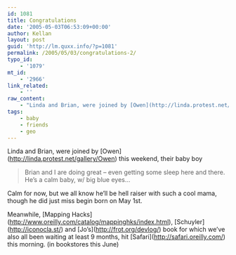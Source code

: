 ```yaml
---
id: 1081
title: Congratulations
date: '2005-05-03T06:53:09+00:00'
author: Kellan
layout: post
guid: 'http://lm.quxx.info/?p=1081'
permalink: /2005/05/03/congratulations-2/
typo_id:
    - '1079'
mt_id:
    - '2966'
link_related:
    - ''
raw_content:
    - "Linda and Brian, were joined by [Owen](http://linda.protest.net/gallery/Owen) this weekend, their baby boy\n> Brian and I are doing great - even getting some sleep here and there. He\\'s a calm baby, w/ big blue eyes...\n\nCalm for now, but we all know he\\'ll be hell raiser with such a cool mama, though he did just miss begin born on May 1st.\n\nMeanwhile, [Mapping Hacks](http://www.oreilly.com/catalog/mappinghks/index.html), [Schuyler](http://iconocla.st/) and [Jo\\'s](http://frot.org/devlog/) book for which we\\'ve also all been waiting at least 9 months, hit [Safari](http://safari.oreilly.com/) this morning. (in bookstores this June)"
tags:
    - baby
    - friends
    - geo
---
```


Linda and Brian, were joined by \[Owen\](http://linda.protest.net/gallery/Owen) this weekend, their baby boy

> Brian and I are doing great – even getting some sleep here and there. He’s a calm baby, w/ big blue eyes…

Calm for now, but we all know he’ll be hell raiser with such a cool mama, though he did just miss begin born on May 1st.

Meanwhile, \[Mapping Hacks\](http://www.oreilly.com/catalog/mappinghks/index.html), \[Schuyler\](http://iconocla.st/) and \[Jo’s\](http://frot.org/devlog/) book for which we’ve also all been waiting at least 9 months, hit \[Safari\](http://safari.oreilly.com/) this morning. (in bookstores this June)